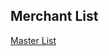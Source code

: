 ## Merchant List

[Master List](https://docs.google.com/spreadsheets/d/15F_HB685YNcJHvBqLRsvkjHGKzlGWvQhFUl6IIuqI-k/edit#gid=313162633)
